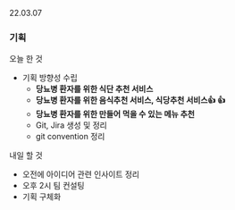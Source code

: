 22.03.07

### 기획

오늘 한 것

- 기획 방향성 수립
  - **당뇨병 환자를 위한 식단 추천 서비스**
  - **당뇨병 환자를 위한 음식추천 서비스, 식당추천 서비스:+1: :+1:**
  - **당뇨병 환자를 위한 만들어 먹을 수 있는 메뉴 추천**
  - Git, Jira 생성 및 정리
  - git convention 정리

내일 할 것

- 오전에 아이디어 관련 인사이트 정리
- 오후 2시 팀 컨설팅
- 기획 구체화
